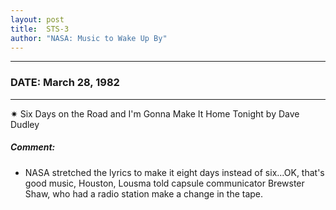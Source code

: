 ```yaml
---
layout: post
title:  STS-3
author: "NASA: Music to Wake Up By"
---
```


----
### DATE: March 28, 1982
----
✷ Six Days on the Road and I'm Gonna Make It Home Tonight by Dave Dudley

##### Comment:
* NASA stretched the lyrics to make it eight days instead of six...OK, that's good music, Houston, Lousma told capsule communicator Brewster Shaw, who had a radio station make a change in the tape.
